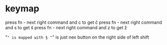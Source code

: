 # keymap

press fn - next right command and c to get č
press fn - next right command and s to get š
press fn - next right command and z to get ž


"`" is mapped with §
"`" is just nex button on the right side of left shift

